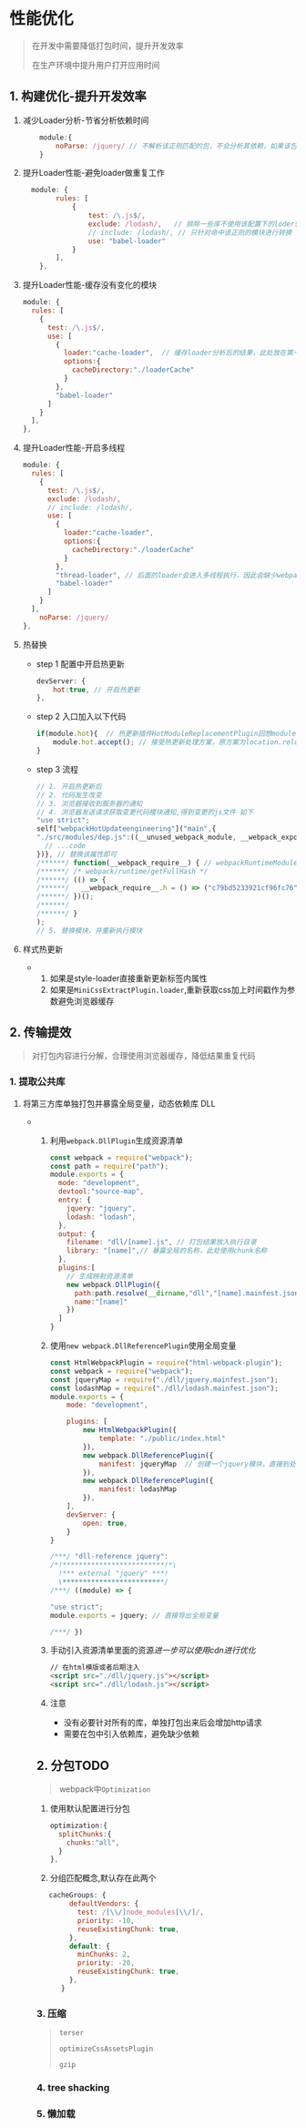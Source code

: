 # 性能优化

> 在开发中需要降低打包时间，提升开发效率
>
> 在生产环境中提升用户打开应用时间

## 1. 构建优化-提升开发效率

1. 减少Loader分析-节省分析依赖时间

   ```js
       module:{
           noParse: /jquery/ // 不解析该正则匹配的包，不会分析其依赖，如果该包有其他依赖会出现缺少依赖的情况
       }
   ```

2. 提升Loader性能-避免loader做重复工作

   ```js
     module: {
           rules: [
               {
                   test: /\.js$/,
                   exclude: /lodash/,	// 排除一些库不使用该配置下的loder转换
                   // include: /lodash/, // 只针对命中该正则的模块进行转换
                   use: "babel-loader"
               }
           ],
       },
   ```

3. 提升Loader性能-缓存没有变化的模块

   ```js
   module: {
     rules: [
       {
         test: /\.js$/,
         use: [
           {
             loader:"cache-loader",  // 缓存loader分析后的结果，此处放在第一个，通过loader.pitch控制loader执行
             options:{
               cacheDirectory:"./loaderCache"
             }
           },
           "babel-loader"
         ]
       }
     ],
   },
   ```

4. 提升Loader性能-开启多线程

   ```js
   module: {
     rules: [
       {
         test: /\.js$/,
         exclude: /lodash/,
         // include: /lodash/,
         use: [
           {
             loader:"cache-loader",
             options:{
               cacheDirectory:"./loaderCache"
             }
           },
           "thread-loader", // 后面的loader会进入多线程执行，因此会缺少webpack的一些api，以及自定义的api(比如单独生成css文件的loader和plugin)
           "babel-loader"
         ]
       }
     ],
       noParse: /jquery/
   },
   ```

5. 热替换

   - step 1 配置中开启热更新

     ```js
     devServer: {
         hot:true, // 开启热更新
     },
     ```

   - step 2 入口加入以下代码

     ```js
     if(module.hot){  // 热更新插件HotModuleReplacementPlugin回想module中注入hot属性
         module.hot.accept(); // 接受热更新处理方案，原方案为location.reload()更新代码
     }
     ```

   - step 3 流程

     ```js
     // 1. 开启热更新后
     // 2. 代码发生改变
     // 3. 浏览器接收到服务器的通知
     // 4. 浏览器发送请求获取变更代码模块通知,得到变更的js文件 如下
     "use strict";
     self["webpackHotUpdateengineering"]("main",{
     "./src/modules/dep.js":((__unused_webpack_module, __webpack_exports__, __webpack_require__) => {
       // ...code
     })}, // 替换该属性即可
     /******/ function(__webpack_require__) { // webpackRuntimeModules
     /******/ /* webpack/runtime/getFullHash */
     /******/ (() => {
     /******/ 	__webpack_require__.h = () => ("c79bd5233921cf96fc76")
     /******/ })();
     /******/ 
     /******/ }
     );
     // 5. 替换模块，并重新执行模块
     ```

6. 样式热更新

   - 1. 如果是style-loader直接重新更新标签内属性
     2. 如果是`MiniCssExtractPlugin.loader`,重新获取css加上时间戳作为参数避免浏览器缓存

## 2. 传输提效

> 对打包内容进行分解，合理使用浏览器缓存，降低结果重复代码

### 1. 提取公共库

1. 将第三方库单独打包并暴露全局变量，动态依赖库 DLL

   - 1. 利用`webpack.DllPlugin`生成资源清单

        ```js
        const webpack = require("webpack");
        const path = require("path");
        module.exports = {
          mode: "development",
          devtool:"source-map",
          entry: {
            jquery: "jquery",
            lodash: "lodash",
          },
          output: {
            filename: "dll/[name].js", // 打包结果放入执行目录
            library: "[name]",// 暴露全局的名称，此处使用chunk名称
          },
          plugins:[
            // 生成映射资源清单
            new webpack.DllPlugin({
              path:path.resolve(__dirname,"dll","[name].mainfest.json"), 
              name:"[name]"
            })
          ]
        }
        ```

     2. 使用`new webpack.DllReferencePlugin`使用全局变量

        ```js
        const HtmlWebpackPlugin = require("html-webpack-plugin");
        const webpack = require("webpack");
        const jqueryMap = require("./dll/jquery.mainfest.json");
        const lodashMap = require("./dll/lodash.mainfest.json");
        module.exports = {
            mode: "development",
        
            plugins: [
                new HtmlWebpackPlugin({
                    template: "./public/index.html"
                }),
                new webpack.DllReferencePlugin({
                    manifest: jqueryMap  // 创建一个jquery模块，直接到处全局变量 module.exports = jquery
                }),
                new webpack.DllReferencePlugin({
                    manifest: lodashMap
                }),
            ],
            devServer: {
                open: true,
            }
        }
        ```

        ```js
        /***/ "dll-reference jquery":
        /*!*************************!*\
          !*** external "jquery" ***!
          \*************************/
        /***/ ((module) => {
        
        "use strict";
        module.exports = jquery; // 直接导出全局变量
        
        /***/ })
        ```

     3. 手动引入资源清单里面的资源*进一步可以使用cdn进行优化*

        ```html
        // 在html模版或者后期注入
        <script src="./dll/jquery.js"></script>
        <script src="./dll/lodash.js"></script>
        ```

     4. 注意

        - 没有必要针对所有的库，单独打包出来后会增加http请求
        - 需要在包中引入依赖库，避免缺少依赖

     

     ## 2. 分包TODO

     > webpack中`Optimization`

     1. 使用默认配置进行分包

        ```js
        optimization:{
          splitChunks:{
            chunks:"all",
          }
        },
        ```

     2. 分组匹配概念,默认存在此两个

     ```js
        cacheGroups: {
             defaultVendors: {
               test: /[\\/]node_modules[\\/]/,
               priority: -10,
               reuseExistingChunk: true,
             },
             default: {
               minChunks: 2,
               priority: -20,
               reuseExistingChunk: true,
             },
           }
     ```

     

     ### 3. 压缩

     > `terser`
     >
     > `optimizeCssAssetsPlugin`
     >
     > `gzip`

     

     ### 4. tree shacking

     

     ### 5. 懒加载

     
     
     
